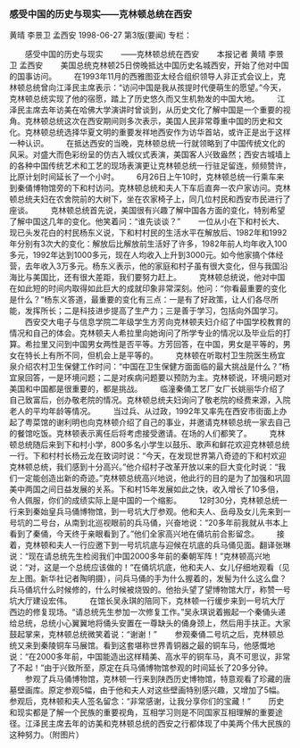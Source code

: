 ### 感受中国的历史与现实——克林顿总统在西安
黄晴  李景卫  孟西安
1998-06-27
第3版(要闻)
专栏：

　　感受中国的历史与现实
　　——克林顿总统在西安
　　本报记者  黄晴  李景卫  孟西安
　　美国总统克林顿25日傍晚抵达中国历史名城西安，开始了他对中国的国事访问。
　　在1993年11月的西雅图亚太经合组织领导人非正式会议上，克林顿总统曾向江泽民主席表示：“访问中国是我从孩提时代便萌生的愿望。”今天，克林顿总统实现了他的宿愿，踏上了历史悠久而又生机勃发的中国大地。
　　江泽民主席去年访美在哈佛大学演讲时曾谈到，从历史文化了解中国是一个重要的视角。克林顿总统这次在西安期间则多次表示，美国人民非常尊重中国的历史和文化。克林顿总统选择华夏文明的重要发祥地西安作为访华首站，或许正是出于这样一种认识。
　　在抵达西安的当晚，克林顿总统一行就领略到了中国传统文化的风采。对盛大而色彩纷呈的仿古入城仪式表演，美国客人兴致盎然；西安古城墙上的各种中国传统艺术和工艺的现场表演更让克林顿总统一行驻足留连，频频赞许，比原计划时间延长了一个小时。
　　6月26日上午10时，克林顿总统一行乘车来到秦俑博物馆旁的下和村访问。克林顿总统和夫人下车后直奔一农户家访问。克林顿总统夫妇在农舍院前的大树下，坐在农家椅子上，同几位村民和西安市民进行了座谈。
　　克林顿总统首先说，美国很有兴趣了解中国各方面的变化，特别希望了解中国这几年的变化。他笑着问：“谁先谈谈？”
　　一位从小在下和村长大、现已头发花白的村民杨东义说，下和村村民的生活水平在解放后、1982年和1992年分别有3次大的变化：解放后比解放前生活好了许多，1982年前人均年收入100多元，1992年达到1000多元，现在人均收入上升到3000元。如今他家搞个体经营，去年收入3万多元。杨东义表示，他的家庭和村子虽有很大变化，但与我国沿海比与美国比，还有很大差距，我们要努力赶上。
　　克林顿总统说，他对中国在如此短的时间内取得如此巨大的成就印象非常深刻。他问：“你看最重要的变化是什么？”杨东义答道，最重要的变化有三点：一是有了好政策，让人们各尽所能，发挥所长；二是科技进步提高了生产力；三是善于学习，包括向外国学习。
　　西安交大电子与信息学院二年级学生方芳向克林顿夫妇介绍了中国学校教育的情况和自己的体会。克林顿夫人希拉里向她询问了所学专业的情况以及毕业后的打算。希拉里又问到中国男女两性是否平等。方芳回答，在中国，男女是平等的，男女在特长上有所不同，但机会上是平等的。
　　克林顿在听取村卫生院医生杨宜泉介绍农村卫生保健工作时问：“中国在卫生保健方面面临的最大挑战是什么？”杨宜泉回答，一是环境问题；二是对疾病问题要以预防为主。克林顿说，环境问题对美国和中国都是很重要的，都是挑战。
　　临潼秦俑工艺厂女厂长姚丽华介绍了自己致富后，创办敬老院的情况。克林顿总统夫妇询问了敬老院的经费来源，入院老人的平均年龄等情况。
　　当过兵、从过政，1992年又率先在西安市街面上办起了粤菜馆的谢利明也向克林顿介绍了自己的事业，并邀请克林顿总统一家去自己的餐馆吃饭。克林顿表示离任后将考虑接受邀请。在场的人们都笑了。
　　克林顿总统随后来到下和村小学，800多名小学生以鼓乐、歌声和鲜花欢迎克林顿总统一行。下和村村长杨云龙在致词时说：“今天，在发现世界第八奇迹的下和村欢迎克林顿总统，我们感到十分高兴。”他介绍村子改革开放以来的巨大变化时说：“我们一定能创造出新的奇迹。”克林顿总统高兴地说，他此行的目的是为了加强和巩固美中两国之间日益发展的关系。下和村15年发展如此之快，收入增长了10多倍，令人佩服，你们的成绩实际上是中国的一个缩影。
　　12时30分，克林顿总统一行来到秦始皇兵马俑博物馆，到一号坑大厅参观。他和夫人、岳母及女儿先来到一号坑的二号台，从南到北巡视眼前的兵马俑，兴奋地说：“20多年前我就从书本上看到了秦俑，今天终于亲眼看到了。”他们全家高兴地在俑坑前合影留念。
　　接着，克林顿和夫人一行应邀下到一号坑坑底与迎候在坑底的兵马俑见面。翻译张琳说：“现在请总统先生检阅我们中国2000多年前的秦朝军阵！”克林顿高兴地说：“对，这是一个总统应该做的！”在俑坑坑底，他和夫人、女儿仔细地观看（见左上图。新华社记者陶明摄），问兵马俑的手为什么握着的，发髻为什么这么盘？兵马俑坑什么时候修的，什么时候被烧毁的。他抬头望了望博物馆大厅，称赞一号坑大厅建设宏伟。
　　在馆长吴永琪的陪同下，克林顿一行缓步来到一号坑大厅西边的修复现场。“请总统先生参加一次修复工作。”吴永琪说着搬起一个秦俑头递给总统，总统小心翼翼地将俑头安置在一尊缺头的俑身颈上，然后用手扶正。大家鼓起掌来，克林顿总统微笑着说：“谢谢！”
　　参观秦俑二号坑之后，克林顿总统又来到秦陵铜车马展馆。看到这套堪称世界青铜器之最的铜车马，他感慨地说：“在2000多年前，中国能造出这样精美、高水平的铜车马，真不可思议，非常了不起！”由于兴致所至，原定在兵马俑博物馆参观的时间延长了20多分钟。
　　参观了兵马俑博物馆，克林顿一行来到陕西历史博物馆，特意观看了珍藏的唐墓壁画库。原定参观5幅，由于他和夫人对这些壁画特别感兴趣，又增加了5幅。参观后，克林顿和夫人签名留念：“非常感谢，让我分享你们的宝藏！”
　　历史和现实都是了解一个民族的重要视角，互相学习则是不同国家互相理解的重要途径。江泽民主席去年的访美和克林顿总统的西安之行都体现了中美两个伟大民族的这种努力。（附图片）
